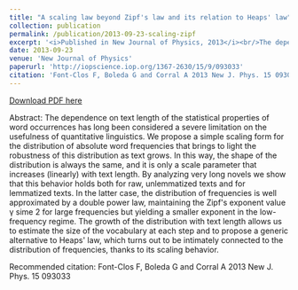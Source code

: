 ```yaml
---
title: "A scaling law beyond Zipf's law and its relation to Heaps' law"
collection: publication
permalink: /publication/2013-09-23-scaling-zipf
excerpt: '<i>Published in New Journal of Physics, 2013</i><br/>The dependence on text length of the statistical properties of word occurrences has long been considered a severe limitation on the usefulness of quantitative linguistics. We propose a simple scaling form for the distribution of absolute word frequencies that brings to light the robustness of this distribution as text grows. '
date: 2013-09-23
venue: 'New Journal of Physics'
paperurl: 'http://iopscience.iop.org/1367-2630/15/9/093033'
citation: 'Font-Clos F, Boleda G and Corral A 2013 New J. Phys. 15 093033'
---
```


<a href='http://iopscience.iop.org/1367-2630/15/9/093033'>Download PDF here</a>

Abstract: The dependence on text length of the statistical properties of word occurrences has long been considered a severe limitation on the usefulness of quantitative linguistics. We propose a simple scaling form for the distribution of absolute word frequencies that brings to light the robustness of this distribution as text grows. In this way, the shape of the distribution is always the same, and it is only a scale parameter that increases (linearly) with text length. By analyzing very long novels we show that this behavior holds both for raw, unlemmatized texts and for lemmatized texts. In the latter case, the distribution of frequencies is well approximated by a double power law, maintaining the Zipf&apos;s exponent value γ sime 2 for large frequencies but yielding a smaller exponent in the low-frequency regime. The growth of the distribution with text length allows us to estimate the size of the vocabulary at each step and to propose a generic alternative to Heaps&apos; law, which turns out to be intimately connected to the distribution of frequencies, thanks to its scaling behavior.

 Recommended citation: Font-Clos F, Boleda G and Corral A 2013 New J. Phys. 15 093033